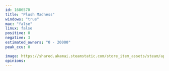 ```yaml
---
id: 1686570
title: "Plush Madness"
windows: "true"
mac: "false"
linux: false
positive: 0
negative: 3
estimated_owners: "0 - 20000"
peak_ccu: 0

image: https://shared.akamai.steamstatic.com/store_item_assets/steam/apps/1686570/header.jpg?t=1727862000
opinions:
---
```

